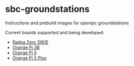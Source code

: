 # sbc-groundstations
Instructions and prebuild images for openipc groundstations

Current boards supported and being developed:
* [Radxa Zero 3W/E](https://github.com/OpenIPC/sbc-groundstations/releases/tag/zero3w-v1.9.9)
* [Orange Pi 3B](https://github.com/OpenIPC/sbc-groundstations/releases/tag/Orange-Pi-Latest)
* [Orange Pi 5 ](https://github.com/OpenIPC/sbc-groundstations/releases/tag/Orange-Pi-Latest)
* [Orange Pi 5 Plus](https://github.com/OpenIPC/sbc-groundstations/releases/tag/Orange-Pi-Latest)
